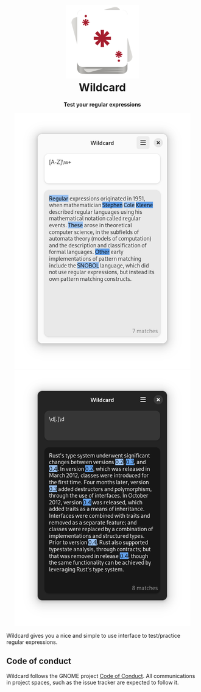 <h1 align="center">
  <img src="data/icons/hicolor/scalable/apps/io.github.fkinoshita.Wildcard.svg" alt="Wildcard Icon" width="192" height="192"/>
  <br>
  Wildcard
</h1>

<p align="center"><strong>Test your regular expressions</strong></p>

<p align="center">
  <img src="/data/screenshots/preview.png" alt="Preview"/>
  <img src="/data/screenshots/dark.png" alt="Dark"/>
</p>

Wildcard gives you a nice and simple to use interface to test/practice regular expressions.

## Code of conduct

Wildcard follows the GNOME project [Code of Conduct](./code-of-conduct.md). All
communications in project spaces, such as the issue tracker are expected to follow it.

